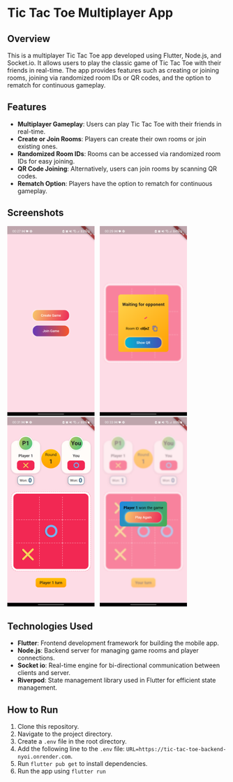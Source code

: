 # Tic Tac Toe Multiplayer App

## Overview

This is a multiplayer Tic Tac Toe app developed using Flutter, Node.js, and Socket.io. It allows users to play the classic game of Tic Tac Toe with their friends in real-time. The app provides features such as creating or joining rooms, joining via randomized room IDs or QR codes, and the option to rematch for continuous gameplay.

## Features

- **Multiplayer Gameplay**: Users can play Tic Tac Toe with their friends in real-time.
- **Create or Join Rooms**: Players can create their own rooms or join existing ones.
- **Randomized Room IDs**: Rooms can be accessed via randomized room IDs for easy joining.
- **QR Code Joining**: Alternatively, users can join rooms by scanning QR codes.
- **Rematch Option**: Players have the option to rematch for continuous gameplay.
  
## Screenshots

<p>
        <img src="mobile/flutter_01.png" style="width: 200px;">
        &nbsp;
        <img src="mobile/flutter_03.png" style="width: 200px;">
        &nbsp;
        <img src="mobile/flutter_04.png" style="width: 200px;">
        &nbsp;
        <img src="mobile/flutter_05.png" style="width: 200px;">

</p>

## Technologies Used

- **Flutter**: Frontend development framework for building the mobile app.
- **Node.js**: Backend server for managing game rooms and player connections.
- **Socket io**: Real-time engine for bi-directional communication between clients and server.
- **Riverpod**: State management library used in Flutter for efficient state management.

## How to Run

1. Clone this repository.
2. Navigate to the project directory.
3. Create a `.env` file in the root directory.
4. Add the following line to the `.env` file: `URL=https://tic-tac-toe-backend-nyoi.onrender.com`.
5. Run `flutter pub get` to install dependencies.
6. Run the app using `flutter run`
